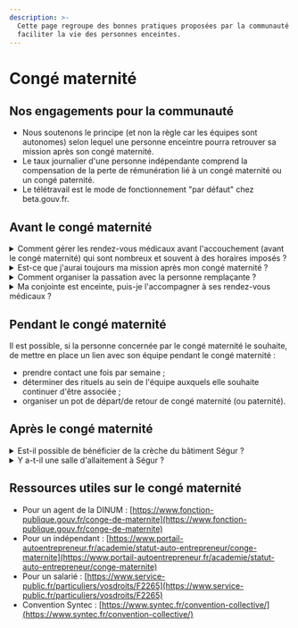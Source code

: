 ```yaml
---
description: >-
  Cette page regroupe des bonnes pratiques proposées par la communauté pour
  faciliter la vie des personnes enceintes.
---
```


# Congé maternité

## Nos engagements pour la communauté

* Nous soutenons le principe (et non la règle car les équipes sont autonomes) selon lequel une personne enceintre pourra retrouver sa mission après son congé maternité.
* Le taux journalier d'une personne indépendante comprend la compensation de la perte de rémunération lié à un congé maternité ou un congé paternité.
* Le télétravail est le mode de fonctionnement "par défaut" chez beta.gouv.fr.

## Avant le congé maternité

<details>

<summary>Comment gérer les rendez-vous médicaux avant l'accouchement (avant le congé maternité) qui sont nombreux et souvent à des horaires imposés ?</summary>

Les rendez-vous médicaux sont fixes et ne peuvent pas être déplacés facilement. Ils peuvent créer des charges mentales et/ou un impact émotionnel pouvant impliquer des difficultés pour travailler. Ils peuvent également engendrer une diminution du temps passé sur la mission. Dans ce cas, une discussion doit être engagée avec l'équipe afin de trouver les meilleures modalités de travail pour la personne enceinte et l'équipe.

Par exemple, il est possible de définir une gestion adaptée de l'activité :

* calendrier partagé ;
* en parler en réunion de lancement de sprint ou rétrospective / stand-up quotidien.

</details>

<details>

<summary>Est-ce que j'aurai toujours ma mission après mon congé maternité ?</summary>

Afin de rassurer la personne qui part en congé maternité et de créer des conditions favorables :

* Discuter en équipe de la capacité à absorber la charge de travail d'une ou d'un collègue en son absence s'il/elle n'est pas remplacé(e).

- À défaut, proposer aux équipes de rechercher une ou un remplaçant pour la durée de congé maternité en l'indiquant clairement dans la fiche de recrutement.

</details>

<details>

<summary>Comment organiser la passation avec la personne remplaçante ?</summary>

* Documenter les missions, rituels et activités est un principe de base.

- Essayer de lisser sur X jours entre la collègues et sa/son remplaçant.

</details>

<details>

<summary>Ma conjointe est enceinte, puis-je l'accompagner à ses rendez-vous médicaux ?</summary>

Afin de favoriser des conditions de travail optimales pour l'équipe et pour la personne concernée, il est important d'en parler en équipe pour trouver des solutions qui conviennent à toutes et tous.

</details>

## Pendant le congé maternité

Il est possible, si la personne concernée par le congé maternité le souhaite, de mettre en place un lien avec son équipe pendant le congé maternité :

* prendre contact une fois par semaine ;
* déterminer des rituels au sein de l'équipe auxquels elle souhaite continuer d'être associée ;
* organiser un pot de départ/de retour de congé maternité (ou paternité).

## Après le congé maternité

<details>

<summary>Est-il possible de bénéficier de la crèche du bâtiment Ségur ?</summary>

* Il est possible de postuler en tant que prestataire mais les places sont en priorité pour les fonctionnaires.

- Il faut connaître les besoins en terme d'horaires de garde très en amont.

* Une commission se réunit régulièrement pour attribuer les places.

</details>

<details>

<summary>Y a-t-il une salle d'allaitement à Ségur ?</summary>

* La salle d'allaitement est au rez-de-chaussée en 0.521, les parois sont opacifiées pour que l'on ne voie pas à l'intérieur de la pièce depuis l'extérieur. Cette salle est partagée avec la cellule de médiation qui a des permanences dans cette pièce tous les lundis matin.

- Pour stocker le lait au frigo, plusieurs possibilités :
  * salle de restauration collective au sous-sol avec deux grands frigos qui sont vidés et nettoyés tous les vendredis. N'oubliez pas votre lait dedans !
  * au 5e étage, il y a des frigos dans l'openspace et dans la salle canapé.

</details>

## Ressources utiles sur le congé maternité

* Pour un agent de la DINUM : [https://www.fonction-publique.gouv.fr/conge-de-maternite](https://www.fonction-publique.gouv.fr/conge-de-maternite)
* Pour un indépendant : [https://www.portail-autoentrepreneur.fr/academie/statut-auto-entrepreneur/conge-maternite](https://www.portail-autoentrepreneur.fr/academie/statut-auto-entrepreneur/conge-maternite)
* Pour un salarié : [https://www.service-public.fr/particuliers/vosdroits/F2265](https://www.service-public.fr/particuliers/vosdroits/F2265)
* Convention Syntec : [https://www.syntec.fr/convention-collective/](https://www.syntec.fr/convention-collective/)
